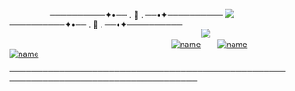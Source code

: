         ──────────✦•── . 🖤 . ──•✦──────────  ![](https://komarev.com/ghpvc/?username=yvoisen&color=73ae21&style=plastic&label=E.Y.E.S&base=4274)  ──────────✦•── . 🖤 . ──•✦──────────
  
  
  
                                      ![](https://cdn.discordapp.com/attachments/934596480310853685/1410411775404540074/Untitled136_20250828005228.png?ex=68b43793&is=68b2e613&hm=fe656718857bd0cf61bbbee8a7ecda19c169bc468ec25b150f4d608922468e77&=&format=webp&quality=lossless&width=500&height=500)
  
  
    
                                          [![name](https://cdn.discordapp.com/attachments/934596480310853685/1410374159888023702/image-removebg-preview_5_edit_90814676717912.png?ex=68b4148b&is=68b2c30b&hm=2dd3e32e022b459198f877a24b1ad4be26f72fe3ebb2d62758e89d65d5018056&=&width=100&height=100)](https://glisteny.straw.page)    [![name](https://cdn.discordapp.com/attachments/934596480310853685/1410374159539769448/image-removebg-preview_4_edit_90806593965830.png?ex=68b4148b&is=68b2c30b&hm=d9664fb26a025355f77c89b438c7b59a352b37deeda916afde69387b5bd306aa&)](https://www.patreon.com/yvoisenn)    [![name](https://cdn.discordapp.com/attachments/934596480310853685/1410374160198406295/image-removebg-preview_6_edit_90822962387703.png?ex=68b4148b&is=68b2c30b&hm=5ef370f707ff96dbc4527f53970bebd78dc0cca603f7d86a78e5f5da41346640&)](https://yvoisen.atabook.org)

────────────────────────────────────────────────────────────────────────────────────
